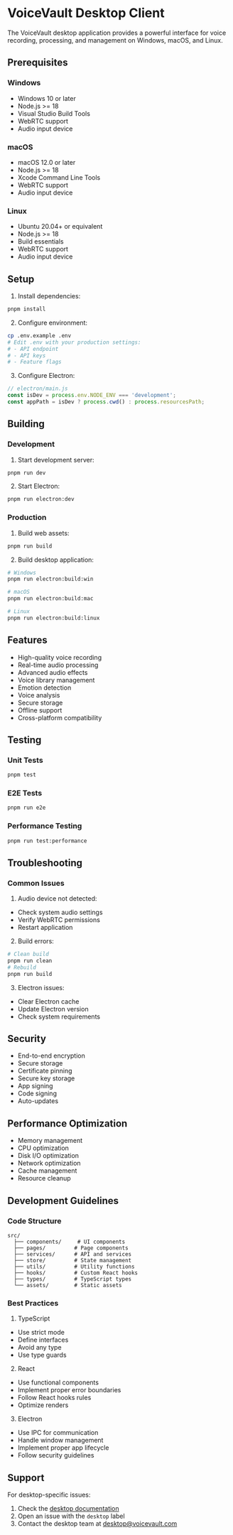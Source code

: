# VoiceVault Desktop Client

The VoiceVault desktop application provides a powerful interface for voice recording, processing, and management on Windows, macOS, and Linux.

## Prerequisites

### Windows
- Windows 10 or later
- Node.js >= 18
- Visual Studio Build Tools
- WebRTC support
- Audio input device

### macOS
- macOS 12.0 or later
- Node.js >= 18
- Xcode Command Line Tools
- WebRTC support
- Audio input device

### Linux
- Ubuntu 20.04+ or equivalent
- Node.js >= 18
- Build essentials
- WebRTC support
- Audio input device

## Setup

1. Install dependencies:
```bash
pnpm install
```

2. Configure environment:
```bash
cp .env.example .env
# Edit .env with your production settings:
# - API endpoint
# - API keys
# - Feature flags
```

3. Configure Electron:
```javascript
// electron/main.js
const isDev = process.env.NODE_ENV === 'development';
const appPath = isDev ? process.cwd() : process.resourcesPath;
```

## Building

### Development

1. Start development server:
```bash
pnpm run dev
```

2. Start Electron:
```bash
pnpm run electron:dev
```

### Production

1. Build web assets:
```bash
pnpm run build
```

2. Build desktop application:
```bash
# Windows
pnpm run electron:build:win

# macOS
pnpm run electron:build:mac

# Linux
pnpm run electron:build:linux
```

## Features

- High-quality voice recording
- Real-time audio processing
- Advanced audio effects
- Voice library management
- Emotion detection
- Voice analysis
- Secure storage
- Offline support
- Cross-platform compatibility

## Testing

### Unit Tests
```bash
pnpm test
```

### E2E Tests
```bash
pnpm run e2e
```

### Performance Testing
```bash
pnpm run test:performance
```

## Troubleshooting

### Common Issues

1. Audio device not detected:
- Check system audio settings
- Verify WebRTC permissions
- Restart application

2. Build errors:
```bash
# Clean build
pnpm run clean
# Rebuild
pnpm run build
```

3. Electron issues:
- Clear Electron cache
- Update Electron version
- Check system requirements

## Security

- End-to-end encryption
- Secure storage
- Certificate pinning
- Secure key storage
- App signing
- Code signing
- Auto-updates

## Performance Optimization

- Memory management
- CPU optimization
- Disk I/O optimization
- Network optimization
- Cache management
- Resource cleanup

## Development Guidelines

### Code Structure
```
src/
  ├── components/     # UI components
  ├── pages/         # Page components
  ├── services/      # API and services
  ├── store/         # State management
  ├── utils/         # Utility functions
  ├── hooks/         # Custom React hooks
  ├── types/         # TypeScript types
  └── assets/        # Static assets
```

### Best Practices

1. TypeScript
- Use strict mode
- Define interfaces
- Avoid any type
- Use type guards

2. React
- Use functional components
- Implement proper error boundaries
- Follow React hooks rules
- Optimize renders

3. Electron
- Use IPC for communication
- Handle window management
- Implement proper app lifecycle
- Follow security guidelines

## Support

For desktop-specific issues:
1. Check the [desktop documentation](https://github.com/GoDeskio/ittia/wiki/Desktop)
2. Open an issue with the `desktop` label
3. Contact the desktop team at desktop@voicevault.com 